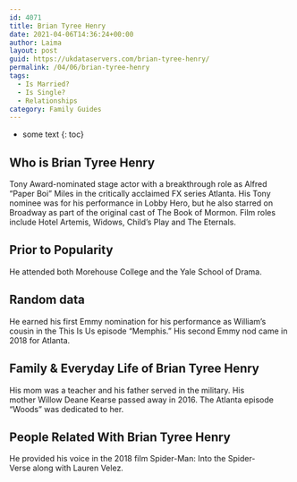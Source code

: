 ```yaml
---
id: 4071
title: Brian Tyree Henry
date: 2021-04-06T14:36:24+00:00
author: Laima
layout: post
guid: https://ukdataservers.com/brian-tyree-henry/
permalink: /04/06/brian-tyree-henry
tags:
  - Is Married?
  - Is Single?
  - Relationships
category: Family Guides
---
```


* some text
{: toc}


## Who is Brian Tyree Henry
                  
                  
                  
Tony Award-nominated stage actor with a breakthrough role as Alfred &#8220;Paper Boi&#8221; Miles in the critically acclaimed FX series Atlanta. His Tony nominee was for his performance in Lobby Hero, but he also starred on Broadway as part of the original cast of The Book of Mormon. Film roles include Hotel Artemis, Widows, Child&#8217;s Play and The Eternals.
                  
              
            
              
            
                
                
                
## Prior to Popularity
                  
                  
                  
He attended both Morehouse College and the Yale School of Drama.
                  
              
            
              
            
                
                
                
## Random data
                  
                  
                  
He earned his first Emmy nomination for his performance as William&#8217;s cousin in the This Is Us episode &#8220;Memphis.&#8221; His second Emmy nod came in 2018 for Atlanta. 
                  
              
            
              
            
                
                
                
## Family & Everyday Life of Brian Tyree Henry
                  
                  
                  
His mom was a teacher and his father served in the military. His mother Willow Deane Kearse passed away in 2016. The Atlanta episode &#8220;Woods&#8221; was dedicated to her.
                  
              
            
              
            
                
                
                
## People Related With Brian Tyree Henry
                  
                  
                  
He provided his voice in the 2018 film Spider-Man: Into the Spider-Verse along with Lauren Velez.
                  
              
            
              
            
                
              
            
              
              
            
            
              
            
          
          
          